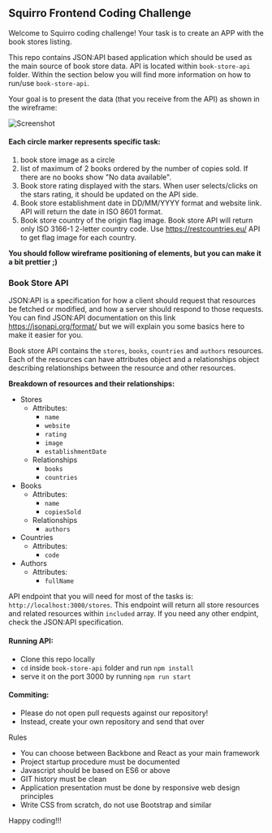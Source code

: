 ## Squirro Frontend Coding Challenge

Welcome to Squirro coding challenge! Your task is to create an APP with the book stores listing. 

This repo contains JSON:API based application which should be used as the main source of book store data. API is located within `book-store-api` folder. Within the section below you will find more information on how to run/use `book-store-api`.

Your goal is to present the data (that you receive from the API) as shown in the wireframe:

![Screenshot](wireframe.png)



#### Each circle marker represents specific task:
1. book store image as a circle
2. list of maximum of 2 books ordered by the number of copies sold. If there are no books show "No data available".
3. Book store rating displayed with the stars. When user selects/clicks on the stars rating, it should be updated on the API side.
4. Book store establishment date in DD/MM/YYYY format and website link. API will return the date in ISO 8601 format.
5. Book store country of the origin flag image. Book store API will return only ISO 3166-1 2-letter country code. Use https://restcountries.eu/ API to get flag image for each country. 

**You should follow wireframe positioning of elements, but you can make it a bit prettier ;)**

### Book Store API

JSON:API is a specification for how a client should request that resources be fetched or modified, and how a server should respond to those requests.
You can find JSON:API documentation on this link https://jsonapi.org/format/ but we will explain you some basics here to make it easier for you. 

Book store API contains the `stores`, `books`, `countries` and `authors` resources. Each of the resources can have attributes object and a relationships object describing relationships between the resource and other resources.

**Breakdown of resources and their relationships:** 

- Stores
    - Attributes:
        - `name`
        - `website`
        - `rating`
        - `image`
        - `establishmentDate`
    - Relationships
        - `books`
        - `countries`
- Books
    - Attributes:
        - `name`
        - `copiesSold`
    - Relationships
        - `authors`
- Countries
    - Attributes:
        - `code`
- Authors
    - Attributes:
        - `fullName`
        
API endpoint that you will need for most of the tasks is: `http://localhost:3000/stores`. This endpoint will return all store resources and related resources within `included` array.
If you need any other endpint, check the JSON:API specification. 

#### Running API:
- Clone this repo locally
- `cd` inside `book-store-api` folder and run `npm install`
- serve it on the port 3000 by running `npm run start`

#### Commiting:
- Please do not open pull requests against our repository!
- Instead, create your own repository and send that over


Rules
- You can choose between Backbone and React as your main framework
- Project startup procedure must be documented
- Javascript should be based on ES6 or above
- GIT history must be clean
- Application presentation must be done by responsive web design principles
- Write CSS from scratch, do not use Bootstrap and similar

Happy coding!!!

                





